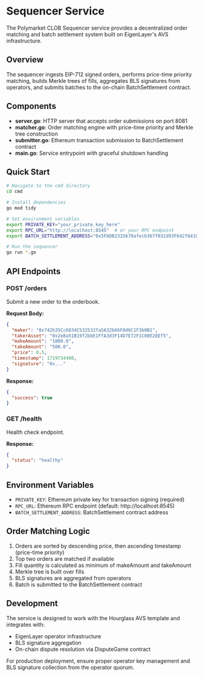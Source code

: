 # Sequencer Service

The Polymarket CLOB Sequencer service provides a decentralized order matching and batch settlement system built on EigenLayer's AVS infrastructure.

## Overview

The sequencer ingests EIP-712 signed orders, performs price-time priority matching, builds Merkle trees of fills, aggregates BLS signatures from operators, and submits batches to the on-chain BatchSettlement contract.

## Components

- **server.go**: HTTP server that accepts order submissions on port 8081
- **matcher.go**: Order matching engine with price-time priority and Merkle tree construction
- **submitter.go**: Ethereum transaction submission to BatchSettlement contract
- **main.go**: Service entrypoint with graceful shutdown handling

## Quick Start

```bash
# Navigate to the cmd directory
cd cmd

# Install dependencies
go mod tidy

# Set environment variables
export PRIVATE_KEY="your_private_key_here"
export RPC_URL="http://localhost:8545"  # or your RPC endpoint
export BATCH_SETTLEMENT_ADDRESS="0x5FbDB2315678afecb367f032d93F642f64180aa3"  # contract address

# Run the sequencer
go run *.go
```

## API Endpoints

### POST /orders

Submit a new order to the orderbook.

**Request Body:**

```json
{
  "maker": "0x742b35Cc6834C532532fa5A32b66F8d6C1F3b0B1",
  "takerAsset": "0x2e8a51B19f2bbE1FfA3d3F14D7E72F1C00E28Ef5",
  "makeAmount": "1000.0",
  "takeAmount": "500.0",
  "price": 0.5,
  "timestamp": 1719734400,
  "signature": "0x..."
}
```

**Response:**

```json
{
  "success": true
}
```

### GET /health

Health check endpoint.

**Response:**

```json
{
  "status": "healthy"
}
```

## Environment Variables

- `PRIVATE_KEY`: Ethereum private key for transaction signing (required)
- `RPC_URL`: Ethereum RPC endpoint (default: http://localhost:8545)
- `BATCH_SETTLEMENT_ADDRESS`: BatchSettlement contract address

## Order Matching Logic

1. Orders are sorted by descending price, then ascending timestamp (price-time priority)
2. Top two orders are matched if available
3. Fill quantity is calculated as minimum of makeAmount and takeAmount
4. Merkle tree is built over fills
5. BLS signatures are aggregated from operators
6. Batch is submitted to the BatchSettlement contract

## Development

The service is designed to work with the Hourglass AVS template and integrates with:

- EigenLayer operator infrastructure
- BLS signature aggregation
- On-chain dispute resolution via DisputeGame contract

For production deployment, ensure proper operator key management and BLS signature collection from the operator quorum.
